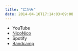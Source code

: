 ```yaml
---
title: "にがみ"
date: 2014-04-10T17:14:03+09:00
---
```


- YouTube
- [NicoNico](https://nico.ms/sm23297772)
- Spotify
- [Bandcamp](https://mikirihasshap.bandcamp.com/track/--35)

